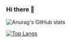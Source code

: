 ### Hi there 👋

<!--
**Shruti248/Shruti248** is a ✨ _special_ ✨ repository because its `README.md` (this file) appears on your GitHub profile.

Here are some ideas to get you started:

- 🔭 I’m currently working on ...
- 🌱 I’m currently learning ...
- 👯 I’m looking to collaborate on ...
- 🤔 I’m looking for help with ...
- 💬 Ask me about ...
- 📫 How to reach me: ...
- 😄 Pronouns: ...
- ⚡ Fun fact: ...
-->


![Anurag's GitHub stats](https://github-readme-stats.vercel.app/api?username=Shruti248&hide=stars&count_private=true&show_icons=true&theme=dracula)

[![Top Langs](https://github-readme-stats.vercel.app/api/top-langs/?username=Shruti248&hide=SCSS&langs_count=10&layout=donut)](https://github.com/anuraghazra/github-readme-stats)
